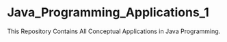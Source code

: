 # Java_Programming_Applications_1
This Repository Contains All Conceptual Applications in Java Programming.
